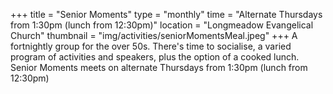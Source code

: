 +++
title = "Senior Moments"
type = "monthly"
time = "Alternate Thursdays from 1:30pm (lunch from 12:30pm)"
location = "Longmeadow Evangelical Church"
thumbnail = "img/activities/seniorMomentsMeal.jpeg"
+++
A fortnightly group for the over 50s. There's time to socialise, a varied program of activities and speakers, plus the option of a cooked lunch. Senior Moments meets on alternate Thursdays from 1:30pm (lunch from 12:30pm)

